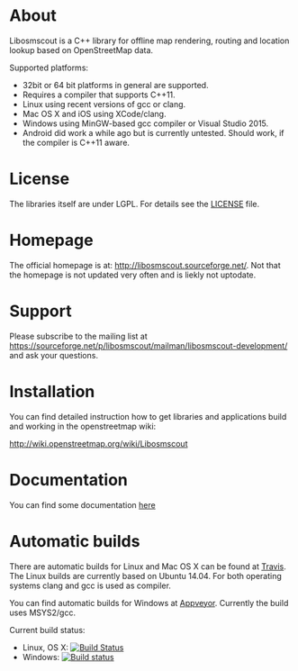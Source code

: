 # About

Libosmscout is a C++ library for offline map rendering, routing and location lookup
based on OpenStreetMap data.

Supported platforms:
* 32bit or 64 bit platforms in general are supported.
* Requires a compiler that supports C++11.
* Linux using recent versions of gcc or clang.
* Mac OS X and iOS using XCode/clang.
* Windows using MinGW-based gcc compiler or Visual Studio 2015.
* Android did work a while ago but is currently untested. Should work, if the
 compiler is C++11 aware.

# License

The libraries itself are under LGPL. For details see the [LICENSE](/LICENSE) file.

# Homepage

The official homepage is at: http://libosmscout.sourceforge.net/. Not that the homepage is not
updated very often and is liekly not uptodate.

# Support

Please subscribe to the mailing list at https://sourceforge.net/p/libosmscout/mailman/libosmscout-development/
and ask your questions.

# Installation

You can find detailed instruction how to get libraries and applications
build and working in the openstreetmap wiki:

http://wiki.openstreetmap.org/wiki/Libosmscout

# Documentation

You can find some documentation [here](/Documentation/)

# Automatic builds

There are automatic builds for Linux and Mac OS X can be found at
[Travis](https://travis-ci.org/Framstag/libosmscout). The Linux builds are currently based on
Ubuntu 14.04. For both operating systems clang and gcc is used as compiler.

You can find automatic builds for Windows at
[Appveyor](https://ci.appveyor.com/project/Framstag/libosmscout). Currently the build uses MSYS2/gcc.

Current build status:
* Linux, OS X: [![Build Status](https://travis-ci.org/Framstag/libosmscout.svg?branch=master)](https://travis-ci.org/Framstag/libosmscout)
* Windows: [![Build status](https://ci.appveyor.com/api/projects/status/s38jd7v5cwhwra8t?svg=true)](https://ci.appveyor.com/project/Framstag/libosmscout)
